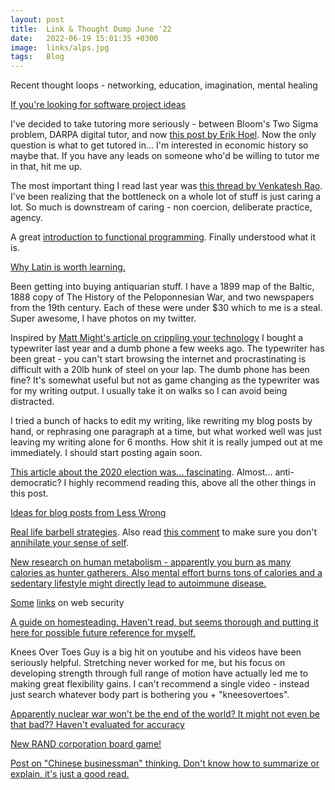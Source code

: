 ```yaml
---
layout: post
title:  Link & Thought Dump June '22
date:   2022-06-19 15:01:35 +0300
image:  links/alps.jpg
tags:   Blog
---
```


Recent thought loops - networking, education, imagination, mental healing

[If you're looking for software project ideas](https://jvns.ca/blog/2022/03/08/tiny-programs/)

I've decided to take tutoring more seriously - between Bloom's Two Sigma problem, DARPA digital tutor, and now [this post by Erik Hoel](https://erikhoel.substack.com/p/why-we-stopped-making-einsteins
). Now the only question is what to get tutored in... I'm interested in economic history so maybe that. If you have any leads on someone who'd be willing to tutor me in that, hit me up.

The most important thing I read last year was [this thread by Venkatesh Rao](https://twitter.com/vgr/status/1279532354499821568). I've been realizing that the bottleneck on a whole lot of stuff is just caring a lot. So much is downstream of caring - non coercion, deliberate practice, agency.

A great [introduction to functional programming](https://www.defmacro.org/2006/06/19/fp.html). Finally understood what it is.

[Why Latin is worth learning.](https://www.youtube.com/watch?v=4d-YsD8zN88)

Been getting into buying antiquarian stuff. I have a 1899 map of the Baltic, 1888 copy of The History of the Peloponnesian War, and two newspapers from the 19th century. Each of these were under $30 which to me is a steal. Super awesome, I have photos on my twitter.<br>

Inspired by [Matt Might's article on crippling your technology](https://matt.might.net/articles/cripple-your-technology/) I bought a typewriter last year and a dumb phone a few weeks ago. The typewriter has been great - you can't start browsing the internet and procrastinating is difficult with a 20lb hunk of steel on your lap. The dumb phone has been fine? It's somewhat useful but not as game changing as the typewriter was for my writing output. I usually take it on walks so I can avoid being distracted. 

I tried a bunch of hacks to edit my writing, like rewriting my blog posts by hand, or rephrasing one paragraph at a time, but what worked well was just leaving my writing alone for 6 months. How shit it is really jumped out at me immediately. I should start posting again soon.

[This article about the 2020 election was... fascinating](https://time.com/5936036/secret-2020-election-campaign/). Almost... anti-democratic? I highly recommend reading this, above all the other things in this post.

[Ideas for blog posts from Less Wrong](https://www.lesswrong.com/posts/hENryJom5aeyzRNtR/what-would-you-like-to-see-posts-about)

[Real life barbell strategies](https://www.dwarkeshpatel.com/p/barbell-strategies). Also read [this comment](https://www.reddit.com/r/slatestarcodex/comments/tg15x1/barbell_strategies_for_life_on_taking_advantage/i105w6k/) to make sure you don't [annihilate your sense of self](https://www.vice.com/en/article/vbaedd/meditation-is-a-powerful-mental-tool-and-for-some-it-goes-terribly-wrong).

[New research on human metabolism - apparently you burn as many calories as hunter gatherers. Also mental effort burns tons of calories and a sedentary lifestyle might directly lead to autoimmune disease.](https://www.science.org/content/article/scientist-busts-myths-about-how-humans-burn-calories-and-why)

[Some](https://security-list.js.org/#/) [links](https://www.goldfiglabs.com/guide/personal-infosec-security-checklist/) on web security

[A guide on homesteading. Haven't read, but seems thorough and putting it here for possible future reference for myself.](https://www.kickstarter.com/projects/tjic/escape-the-city-a-how-to-homesteading-guide)

Knees Over Toes Guy is a big hit on youtube and his videos have been seriously helpful. Stretching never worked for me, but his focus on developing strength through full range of motion have actually led me to making great flexibility gains. I can't recommend a single video - instead just search whatever body part is bothering you + "kneesovertoes".

[Apparently nuclear war won't be the end of the world? It might not even be that bad?? Haven't evaluated for accuracy](https://www.datasecretslox.com/index.php/topic,6142.msg230450.html#msg230450)

[New RAND corporation board game!](https://www.rand.org/pubs/tools/TL301.html)

[Post on "Chinese businessman" thinking. Don't know how to summarize or explain, it's just a good read.](https://commoncog.com/blog/the-chinese-businessman-paradox/)

